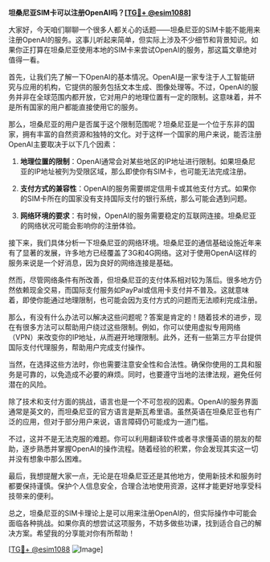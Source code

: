 **坦桑尼亚SIM卡可以注册OpenAI吗？[[TG💪+ @esim1088](https://t.me/s/esim1088)]**

大家好，今天咱们聊聊一个很多人都关心的话题——坦桑尼亚的SIM卡能不能用来注册OpenAI的服务。这事儿听起来简单，但实际上涉及不少细节和背景知识。如果你正打算在坦桑尼亚使用本地的SIM卡来尝试OpenAI的服务，那这篇文章绝对值得一看。

首先，让我们先了解一下OpenAI的基本情况。OpenAI是一家专注于人工智能研究与应用的机构，它提供的服务包括文本生成、图像处理等。不过，OpenAI的服务并非在全球范围内都开放，它对用户的地理位置有一定的限制。这意味着，并不是所有国家的用户都能直接使用它的服务。

那么，坦桑尼亚的用户是否属于这个限制范围呢？坦桑尼亚是一个位于东非的国家，拥有丰富的自然资源和独特的文化。对于这样一个国家的用户来说，能否注册OpenAI主要取决于以下几个因素：

1. **地理位置的限制**：OpenAI通常会对某些地区的IP地址进行限制。如果坦桑尼亚的IP地址被列为受限区域，那么即使你有SIM卡，也可能无法完成注册。
   
2. **支付方式的兼容性**：OpenAI的服务需要绑定信用卡或其他支付方式。如果你的SIM卡所在的国家没有支持国际支付的银行系统，那么可能会遇到问题。

3. **网络环境的要求**：有时候，OpenAI的服务需要稳定的互联网连接。坦桑尼亚的网络状况可能会影响你的注册体验。

接下来，我们具体分析一下坦桑尼亚的网络环境。坦桑尼亚的通信基础设施近年来有了显著的发展，许多地方已经覆盖了3G和4G网络。这对于使用OpenAI这样的服务来说是一个好消息，因为良好的网络连接是基础。

然而，尽管网络条件有所改善，但坦桑尼亚的支付体系相对较为落后。很多地方仍然依赖现金交易，而国际支付服务如PayPal或信用卡支付并不普及。这就意味着，即使你能通过地理限制，也可能会因为支付方式的问题而无法顺利完成注册。

那么，有没有什么办法可以解决这些问题呢？答案是肯定的！随着技术的进步，现在有很多方法可以帮助用户绕过这些限制。例如，你可以使用虚拟专用网络（VPN）来改变你的IP地址，从而避开地理限制。此外，还有一些第三方平台提供国际支付代理服务，帮助用户完成支付操作。

当然，在选择这些方法时，你也需要注意安全性和合法性。确保你使用的工具和服务是可靠的，以免造成不必要的麻烦。同时，也要遵守当地的法律法规，避免任何潜在的风险。

除了技术和支付方面的挑战，语言也是一个不可忽视的因素。OpenAI的服务界面通常是英文的，而坦桑尼亚的官方语言是斯瓦希里语。虽然英语在坦桑尼亚也有广泛的应用，但对于部分用户来说，语言障碍仍可能成为一道门槛。

不过，这并不是无法克服的难题。你可以利用翻译软件或者寻求懂英语的朋友的帮助，逐步熟悉并掌握OpenAI的操作流程。随着经验的积累，你会发现其实这一切并没有想象中那么困难。

最后，我想提醒大家一点，无论是在坦桑尼亚还是其他地方，使用新技术和服务时都要保持谨慎。保护个人信息安全，合理合法地使用资源，这样才能更好地享受科技带来的便利。

总之，坦桑尼亚的SIM卡理论上是可以用来注册OpenAI的，但实际操作中可能会面临各种挑战。如果你真的想尝试这项服务，不妨多做些功课，找到适合自己的解决方案。希望我的分享能对你有所帮助！

[[TG💪+ @esim1088](https://t.me/s/esim1088) ![Image](https://i.postimg.cc/4NQfJmqS/Snipaste-2025-05-13-00-14-12.png)]